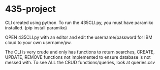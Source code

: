 # 435-project

CLI created using python.
To run the 435CLI.py, you must have paramiko installed. (pip install paramiko)

OPEN 435CLI.py with an editor and edit the username/password for IBM cloud to your own username/pw.

The CLI is very crude and only has functions to return searches, CREATE, UPDATE, REMOVE functions not implemented to ensure database is not messed with.
To see ALL the CRUD functions/queries, look at queries.csv
